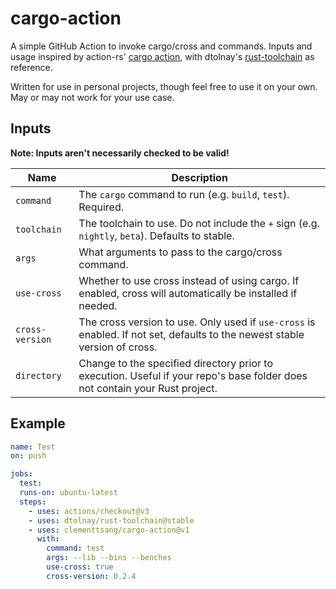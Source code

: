 # cargo-action

A simple GitHub Action to invoke cargo/cross and commands. Inputs and usage inspired by action-rs' [cargo action](https://github.com/actions-rs/cargo),
with dtolnay's [rust-toolchain](https://github.com/dtolnay/rust-toolchain) as reference.

Written for use in personal projects, though feel free to use it on your own. May or may not work for your use case.

## Inputs

**Note: Inputs aren't necessarily checked to be valid!**

| Name            | Description                                                                                                                 |
| --------------- | --------------------------------------------------------------------------------------------------------------------------- |
| `command`       | The `cargo` command to run (e.g. `build`, `test`). Required.                                                                |
| `toolchain`     | The toolchain to use. Do not include the `+` sign (e.g. `nightly`, `beta`). Defaults to stable.                             |
| `args`          | What arguments to pass to the cargo/cross command.                                                                          |
| `use-cross`     | Whether to use cross instead of using cargo. If enabled, cross will automatically be installed if needed.                   |
| `cross-version` | The cross version to use. Only used if `use-cross` is enabled. If not set, defaults to the newest stable version of cross.  |
| `directory`     | Change to the specified directory prior to execution. Useful if your repo's base folder does not contain your Rust project. |

## Example

```yaml
name: Test
on: push

jobs:
  test:
  runs-on: ubuntu-latest
  steps:
    - uses: actions/checkout@v3
    - uses: dtolnay/rust-toolchain@stable
    - uses: clementtsang/cargo-action@v1
      with:
        command: test
        args: --lib --bins --benches
        use-cross: true
        cross-version: 0.2.4
```
